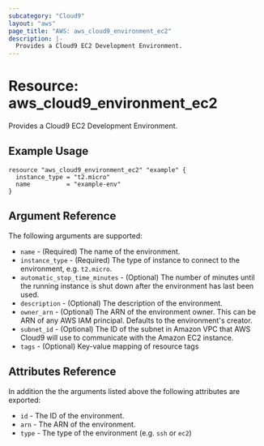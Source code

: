 ```yaml
---
subcategory: "Cloud9"
layout: "aws"
page_title: "AWS: aws_cloud9_environment_ec2"
description: |-
  Provides a Cloud9 EC2 Development Environment.
---
```


# Resource: aws_cloud9_environment_ec2

Provides a Cloud9 EC2 Development Environment.

## Example Usage

```hcl
resource "aws_cloud9_environment_ec2" "example" {
  instance_type = "t2.micro"
  name          = "example-env"
}
```

## Argument Reference

The following arguments are supported:

* `name` - (Required) The name of the environment.
* `instance_type` - (Required) The type of instance to connect to the environment, e.g. `t2.micro`.
* `automatic_stop_time_minutes` - (Optional) The number of minutes until the running instance is shut down after the environment has last been used.
* `description` - (Optional) The description of the environment.
* `owner_arn` - (Optional) The ARN of the environment owner. This can be ARN of any AWS IAM principal. Defaults to the environment's creator.
* `subnet_id` - (Optional) The ID of the subnet in Amazon VPC that AWS Cloud9 will use to communicate with the Amazon EC2 instance.
* `tags` - (Optional) Key-value mapping of resource tags

## Attributes Reference

In addition the the arguments listed above the following attributes are exported:

* `id` - The ID of the environment.
* `arn` - The ARN of the environment.
* `type` - The type of the environment (e.g. `ssh` or `ec2`)
